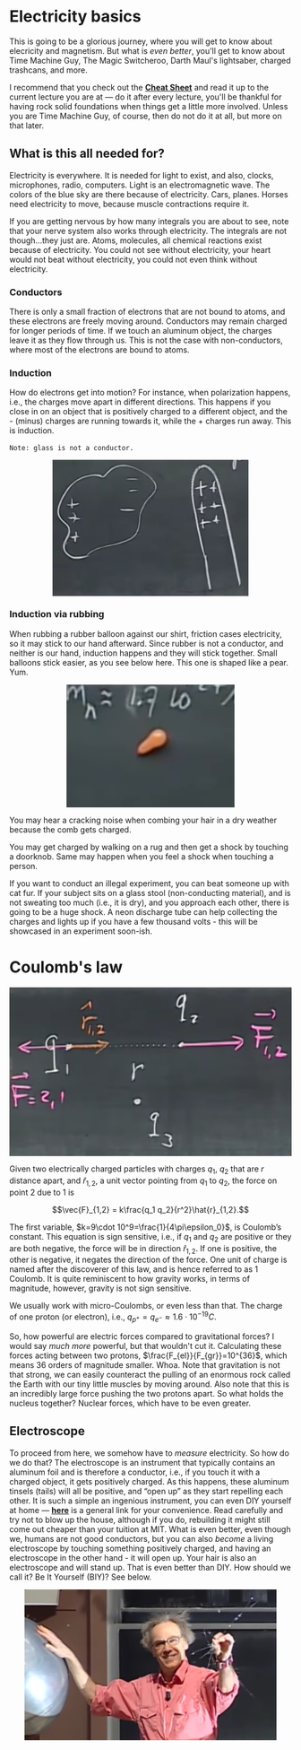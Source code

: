 # Electricity basics

This is going to be a glorious journey, where you will get to know about elecricity and magnetism. But what is *even better*, you'll get to know about Time Machine Guy, The Magic Switcheroo, Darth Maul's lightsaber, charged trashcans, and more.

I recommend that you check out the [**Cheat Sheet**](X-Cheat_Sheet) and read it up to the current lecture you are at — do it after every lecture, you'll be thankful for having rock solid foundations when things get a little more involved. Unless you are Time Machine Guy, of course, then do not do it at all, but more on that later.

## What is this all needed for?
Electricity is everywhere. It is needed for light to exist, and also, clocks, microphones, radio, computers. Light is an electromagnetic wave. The colors of the blue sky are there because of electricity. Cars, planes. Horses need electricity to move, because muscle contractions require it.

If you are getting nervous by how many integrals you are about to see, note that your nerve system also works through electricity. The integrals are not though…they just are. Atoms, molecules, all chemical reactions exist because of electricity. You could not see without electricity, your heart would not beat without electricity, you could not even think without electricity.

### Conductors
There is only a small fraction of electrons that are not bound to atoms, and these electrons are freely moving around. Conductors may remain charged for longer periods of time. If we touch an aluminum object, the charges leave it as they flow through us. This is not the case with non-conductors, where most of the electrons are bound to atoms.

### Induction
How do electrons get into motion? For instance, when polarization happens, i.e., the charges move apart in different directions. This happens if you close in on an object that is positively charged to a different object, and the - (minus) charges are running towards it, while the + charges run away. This is induction. 

	Note: glass is not a conductor.

<img src="1-Electricity/induction.png" width="350" align="middle" style="display:block; margin: auto"> 

### Induction via rubbing
When rubbing a rubber balloon against our shirt, friction cases electricity, so it may stick to our hand afterward. Since rubber is not a conductor, and neither is our hand, induction happens and they will stick together. Small balloons stick easier, as you see below here. This one is shaped like a pear. Yum.

<img src="1-Electricity/balloon.png" width="300" align="middle" style="display:block; margin: auto"> 

You may hear a cracking noise when combing your hair in a dry weather because the comb gets charged.

You may get charged by walking on a rug and then get a shock by touching a doorknob. Same may happen when you feel a shock when touching a person.

If you want to conduct an illegal experiment, you can beat someone up with cat fur. If your subject sits on a glass stool (non-conducting material), and is not sweating too much (i.e., it is dry), and you approach each other, there is going to be a huge shock. A neon discharge tube can help collecting the charges and lights up if you have a few thousand volts - this will be showcased in an experiment soon-ish.

# Coulomb's law

<img src="1-Electricity/coulomb.png" width="550" style="display:block; margin: auto"> 

Given two electrically charged particles with charges $q_1$, $q_2$ that are $r$ distance apart, and $\hat{r}_{1,2}$, a unit vector pointing from $q_1$ to $q_2$, the force on point 2 due to 1 is

$$\vec{F}_{1,2} = k\frac{q_1 q_2}{r^2}\hat{r}_{1,2}.$$

The first variable, $k=9\cdot 10^9=\frac{1}{4\pi\epsilon_0}$, is Coulomb’s constant. This equation is sign sensitive, i.e., if $q_1$ and $q_2$ are positive or they are both negative, the force will be in direction $\hat{r}_{1,2}$. If one is positive, the other is negative, it negates the direction of the force. One unit of charge is named after the discoverer of this law, and is hence referred to as 1 Coulomb. It is quite reminiscent to how gravity works, in terms of magnitude, however, gravity is not sign sensitive.

We usually work with micro-Coulombs, or even less than that. The charge of one proton (or electron), i.e., $q_{p^+}=q_{e^-} \approx 1.6\cdot10^{-19}C$.

So, how powerful are electric forces compared to gravitational forces? I would say *much more* powerful, but that wouldn't cut it. Calculating these forces acting between two protons, $\frac{F_{el}}{F_{gr}}=10^{36}$, which means 36 orders of magnitude smaller. Whoa. Note that gravitation is not that strong, we can easily counteract the pulling of an enormous rock called the Earth with our tiny little muscles by moving around. Also note that this is an incredibly large force pushing the two protons apart. So what holds the nucleus together? Nuclear forces, which have to be even greater.

## Electroscope
To proceed from here, we somehow have to *measure* electricity. So how do we do that?
The electroscope is an instrument that typically contains an aluminum foil and is therefore a conductor, i.e., if you touch it with a charged object, it gets positively charged. As this happens, these aluminum tinsels (tails) will all be positive, and “open up” as they start repelling each other. It is such a simple an ingenious instrument, you can even DIY yourself at home — [**here**](https://www.google.com/search?client=firefox-b-d&q=diy+electroscope) is a general link for your convenience. Read carefully and try not to blow up the house, although if you do, rebuilding it might still come out cheaper than your tuition at MIT. What is even better, even though we, humans are not good conductors, but you can also *become* a living electroscope by touching something positively charged, and having an electroscope in the other hand - it will open up. Your hair is also an electroscope and will stand up. That is even better than DIY. How should we call it? Be It Yourself (BIY)? See below.

<img src="1-Electricity/electroscope.png" width="450" style="display:block; margin: auto"> 